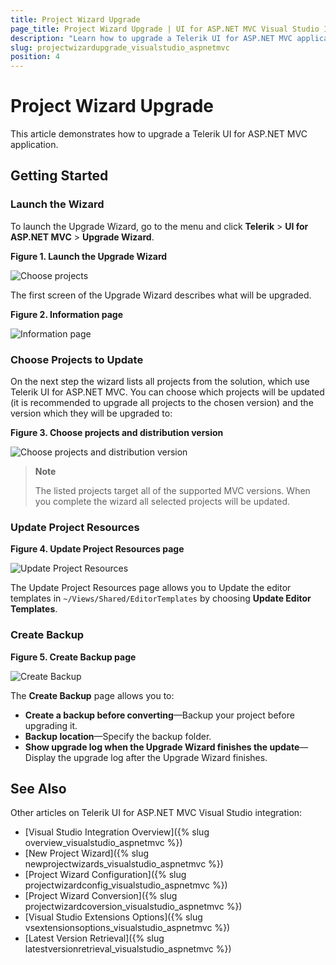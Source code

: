 ```yaml
---
title: Project Wizard Upgrade
page_title: Project Wizard Upgrade | UI for ASP.NET MVC Visual Studio Integration
description: "Learn how to upgrade a Telerik UI for ASP.NET MVC application."
slug: projectwizardupgrade_visualstudio_aspnetmvc
position: 4
---
```


# Project Wizard Upgrade

This article demonstrates how to upgrade a Telerik UI for ASP.NET MVC application.

## Getting Started

### Launch the Wizard

To launch the Upgrade Wizard, go to the menu and click **Telerik** > **UI for ASP.NET MVC** > **Upgrade Wizard**.

**Figure 1. Launch the Upgrade Wizard**

![Choose projects](/aspnet-mvc/vs-integration/images/upgrade_menu.png)

The first screen of the Upgrade Wizard describes what will be upgraded.

**Figure 2. Information page**

![Information page](/aspnet-mvc/vs-integration/images/upgrade_warning.png)

### Choose Projects to Update

On the next step the wizard lists all projects from the solution, which use Telerik UI for ASP.NET MVC. You can choose which projects will be updated (it is recommended to upgrade all projects to the chosen version) and the version which they will be upgraded to:

**Figure 3. Choose projects and distribution version**

![Choose projects and distribution version](/aspnet-mvc/vs-integration/images/upgrade_version.png)

> **Note**
>
> The listed projects target all of the supported MVC versions. When you complete the wizard all selected projects will be updated.

### Update Project Resources

**Figure 4. Update Project Resources page**

![Update Project Resources](/aspnet-mvc/vs-integration/images/upgrade_settings.png)

The Update Project Resources page allows you to Update the editor templates in `~/Views/Shared/EditorTemplates` by choosing **Update Editor Templates**.

### Create Backup

**Figure 5. Create Backup page**

![Create Backup](/aspnet-mvc/vs-integration/images/upgrade_backup.png)

The **Create Backup** page allows you to:

- **Create a backup before converting**&mdash;Backup your project before upgrading it.
- **Backup location**&mdash;Specify the backup folder.
- **Show upgrade log when the Upgrade Wizard finishes the update**&mdash;Display the upgrade log after the Upgrade Wizard finishes.

## See Also

Other articles on Telerik UI for ASP.NET MVC Visual Studio integration:

* [Visual Studio Integration Overview]({% slug overview_visualstudio_aspnetmvc %})
* [New Project Wizard]({% slug newprojectwizards_visualstudio_aspnetmvc %})
* [Project Wizard Configuration]({% slug projectwizardconfig_visualstudio_aspnetmvc %})
* [Project Wizard Conversion]({% slug projectwizardcoversion_visualstudio_aspnetmvc %})
* [Visual Studio Extensions Options]({% slug vsextensionsoptions_visualstudio_aspnetmvc %})
* [Latest Version Retrieval]({% slug latestversionretrieval_visualstudio_aspnetmvc %})
